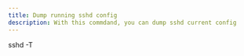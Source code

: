 ```yaml
---
title: Dump running sshd config
description: With this commdand, you can dump sshd current config
---
```

sshd -T